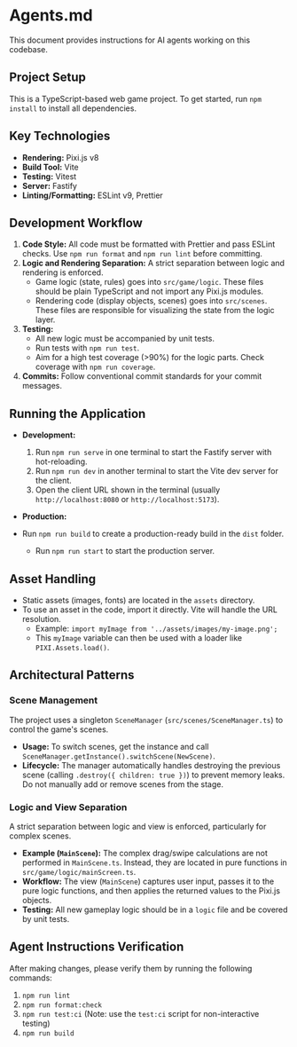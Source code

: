 # Agents.md

This document provides instructions for AI agents working on this codebase.

## Project Setup

This is a TypeScript-based web game project. To get started, run `npm install` to install all dependencies.

## Key Technologies

- **Rendering:** Pixi.js v8
- **Build Tool:** Vite
- **Testing:** Vitest
- **Server:** Fastify
- **Linting/Formatting:** ESLint v9, Prettier

## Development Workflow

1.  **Code Style:** All code must be formatted with Prettier and pass ESLint checks. Use `npm run format` and `npm run lint` before committing.
2.  **Logic and Rendering Separation:** A strict separation between logic and rendering is enforced.
    - Game logic (state, rules) goes into `src/game/logic`. These files should be plain TypeScript and not import any Pixi.js modules.
    - Rendering code (display objects, scenes) goes into `src/scenes`. These files are responsible for visualizing the state from the logic layer.
3.  **Testing:**
    - All new logic must be accompanied by unit tests.
    - Run tests with `npm run test`.
    - Aim for a high test coverage (>90%) for the logic parts. Check coverage with `npm run coverage`.
4.  **Commits:** Follow conventional commit standards for your commit messages.

## Running the Application

- **Development:**
  1.  Run `npm run serve` in one terminal to start the Fastify server with hot-reloading.
  2.  Run `npm run dev` in another terminal to start the Vite dev server for the client.
  3.  Open the client URL shown in the terminal (usually `http://localhost:8080` or `http://localhost:5173`).

- **Production:**
- Run `npm run build` to create a production-ready build in the `dist` folder.
  - Run `npm run start` to start the production server.

## Asset Handling

- Static assets (images, fonts) are located in the `assets` directory.
- To use an asset in the code, import it directly. Vite will handle the URL resolution.
  - Example: `import myImage from '../assets/images/my-image.png';`
  - This `myImage` variable can then be used with a loader like `PIXI.Assets.load()`.

## Architectural Patterns

### Scene Management

The project uses a singleton `SceneManager` (`src/scenes/SceneManager.ts`) to control the game's scenes.

- **Usage:** To switch scenes, get the instance and call `SceneManager.getInstance().switchScene(NewScene)`.
- **Lifecycle:** The manager automatically handles destroying the previous scene (calling `.destroy({ children: true })`) to prevent memory leaks. Do not manually add or remove scenes from the stage.

### Logic and View Separation

A strict separation between logic and view is enforced, particularly for complex scenes.

- **Example (`MainScene`):** The complex drag/swipe calculations are not performed in `MainScene.ts`. Instead, they are located in pure functions in `src/game/logic/mainScreen.ts`.
- **Workflow:** The view (`MainScene`) captures user input, passes it to the pure logic functions, and then applies the returned values to the Pixi.js objects.
- **Testing:** All new gameplay logic should be in a `logic` file and be covered by unit tests.

## Agent Instructions Verification

After making changes, please verify them by running the following commands:

1.  `npm run lint`
2.  `npm run format:check`
3.  `npm run test:ci` (Note: use the `test:ci` script for non-interactive testing)
4.  `npm run build`
